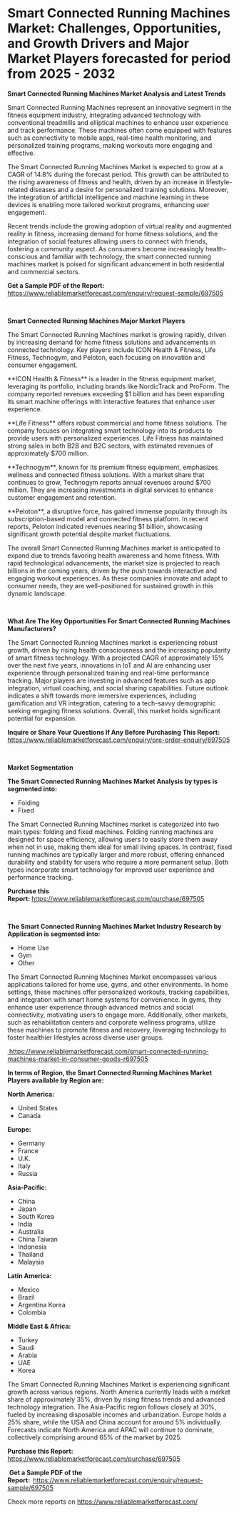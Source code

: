 <p><h1>Smart Connected Running Machines Market: Challenges, Opportunities, and Growth Drivers and Major Market Players forecasted for period from 2025 - 2032</h1></p><p><strong>Smart Connected Running Machines Market Analysis and Latest Trends</strong></p>
<p><p>Smart Connected Running Machines represent an innovative segment in the fitness equipment industry, integrating advanced technology with conventional treadmills and elliptical machines to enhance user experience and track performance. These machines often come equipped with features such as connectivity to mobile apps, real-time health monitoring, and personalized training programs, making workouts more engaging and effective.</p><p>The Smart Connected Running Machines Market is expected to grow at a CAGR of 14.8% during the forecast period. This growth can be attributed to the rising awareness of fitness and health, driven by an increase in lifestyle-related diseases and a desire for personalized training solutions. Moreover, the integration of artificial intelligence and machine learning in these devices is enabling more tailored workout programs, enhancing user engagement.</p><p>Recent trends include the growing adoption of virtual reality and augmented reality in fitness, increasing demand for home fitness solutions, and the integration of social features allowing users to connect with friends, fostering a community aspect. As consumers become increasingly health-conscious and familiar with technology, the smart connected running machines market is poised for significant advancement in both residential and commercial sectors.</p></p>
<p><strong>Get a Sample PDF of the Report:&nbsp;</strong> <a href="https://www.reliablemarketforecast.com/enquiry/request-sample/697505?utm_campaign=3431&utm_medium=2&utm_source=Github&utm_content=ia&utm_term=23032025&utm_id=smart-connected-running-machines">https://www.reliablemarketforecast.com/enquiry/request-sample/697505</a></p>
<p>&nbsp;</p>
<p><strong>Smart Connected Running Machines Major Market Players</strong></p>
<p><p>The Smart Connected Running Machines market is growing rapidly, driven by increasing demand for home fitness solutions and advancements in connected technology. Key players include ICON Health & Fitness, Life Fitness, Technogym, and Peloton, each focusing on innovation and consumer engagement.</p><p>**ICON Health & Fitness** is a leader in the fitness equipment market, leveraging its portfolio, including brands like NordicTrack and ProForm. The company reported revenues exceeding $1 billion and has been expanding its smart machine offerings with interactive features that enhance user experience.</p><p>**Life Fitness** offers robust commercial and home fitness solutions. The company focuses on integrating smart technology into its products to provide users with personalized experiences. Life Fitness has maintained strong sales in both B2B and B2C sectors, with estimated revenues of approximately $700 million.</p><p>**Technogym**, known for its premium fitness equipment, emphasizes wellness and connected fitness solutions. With a market share that continues to grow, Technogym reports annual revenues around $700 million. They are increasing investments in digital services to enhance customer engagement and retention.</p><p>**Peloton**, a disruptive force, has gained immense popularity through its subscription-based model and connected fitness platform. In recent reports, Peloton indicated revenues nearing $1 billion, showcasing significant growth potential despite market fluctuations.</p><p>The overall Smart Connected Running Machines market is anticipated to expand due to trends favoring health awareness and home fitness. With rapid technological advancements, the market size is projected to reach billions in the coming years, driven by the push towards interactive and engaging workout experiences. As these companies innovate and adapt to consumer needs, they are well-positioned for sustained growth in this dynamic landscape.</p></p>
<p>&nbsp;</p>
<p><strong>What Are The Key Opportunities For Smart Connected Running Machines Manufacturers?</strong></p>
<p><p>The Smart Connected Running Machines market is experiencing robust growth, driven by rising health consciousness and the increasing popularity of smart fitness technology. With a projected CAGR of approximately 15% over the next five years, innovations in IoT and AI are enhancing user experience through personalized training and real-time performance tracking. Major players are investing in advanced features such as app integration, virtual coaching, and social sharing capabilities. Future outlook indicates a shift towards more immersive experiences, including gamification and VR integration, catering to a tech-savvy demographic seeking engaging fitness solutions. Overall, this market holds significant potential for expansion.</p></p>
<p><strong>Inquire or Share Your Questions If Any Before Purchasing This Report:</strong> <a href="https://www.reliablemarketforecast.com/enquiry/pre-order-enquiry/697505?utm_campaign=3431&utm_medium=2&utm_source=Github&utm_content=ia&utm_term=23032025&utm_id=smart-connected-running-machines">https://www.reliablemarketforecast.com/enquiry/pre-order-enquiry/697505</a></p>
<p>&nbsp;</p>
<p><strong>Market Segmentation</strong></p>
<p><strong>The Smart Connected Running Machines Market Analysis by types is segmented into:</strong></p>
<p><ul><li>Folding</li><li>Fixed</li></ul></p>
<p><p>The Smart Connected Running Machines market is categorized into two main types: folding and fixed machines. Folding running machines are designed for space efficiency, allowing users to easily store them away when not in use, making them ideal for small living spaces. In contrast, fixed running machines are typically larger and more robust, offering enhanced durability and stability for users who require a more permanent setup. Both types incorporate smart technology for improved user experience and performance tracking.</p></p>
<p><strong>Purchase this Report:&nbsp;</strong><a href="https://www.reliablemarketforecast.com/purchase/697505?utm_campaign=3431&utm_medium=2&utm_source=Github&utm_content=ia&utm_term=23032025&utm_id=smart-connected-running-machines">https://www.reliablemarketforecast.com/purchase/697505</a></p>
<p>&nbsp;</p>
<p><strong>The Smart Connected Running Machines Market Industry Research by Application is segmented into:</strong></p>
<p><ul><li>Home Use</li><li>Gym</li><li>Other</li></ul></p>
<p><p>The Smart Connected Running Machines Market encompasses various applications tailored for home use, gyms, and other environments. In home settings, these machines offer personalized workouts, tracking capabilities, and integration with smart home systems for convenience. In gyms, they enhance user experience through advanced metrics and social connectivity, motivating users to engage more. Additionally, other markets, such as rehabilitation centers and corporate wellness programs, utilize these machines to promote fitness and recovery, leveraging technology to foster healthier lifestyles across diverse user groups.</p></p>
<p><a href="https://www.reliablemarketforecast.com/smart-connected-running-machines-market-in-consumer-goods-r697505?utm_campaign=3431&utm_medium=2&utm_source=Github&utm_content=ia&utm_term=23032025&utm_id=smart-connected-running-machines">&nbsp;https://www.reliablemarketforecast.com/smart-connected-running-machines-market-in-consumer-goods-r697505</a></p>
<p><strong>In terms of Region, the Smart Connected Running Machines Market Players available by Region are:</strong></p>
<p>
    <p> <strong> North America: </strong>
        <ul>
            <li>United States</li>
            <li>Canada</li>
        </ul>
        </p> 
    <p> <strong> Europe: </strong>
        <ul>
            <li>Germany</li>
            <li>France</li>
            <li>U.K.</li>
            <li>Italy</li>
            <li>Russia</li>
        </ul>
        </p> 
    <p> <strong> Asia-Pacific: </strong>
        <ul>
            <li>China</li>
            <li>Japan</li>
            <li>South Korea</li>
            <li>India</li>
            <li>Australia</li>
            <li>China Taiwan</li>
            <li>Indonesia</li>
            <li>Thailand</li>
            <li>Malaysia</li>
        </ul>
        </p> 
    <p> <strong> Latin America: </strong>
        <ul>
            <li>Mexico</li>
            <li>Brazil</li>
            <li>Argentina Korea</li>
            <li>Colombia</li>
        </ul>
        </p> 
    <p> <strong> Middle East & Africa: </strong>
        <ul>
            <li>Turkey</li>
            <li>Saudi</li>
            <li>Arabia</li>
            <li>UAE</li>
            <li>Korea</li>
        </ul>
    </p>
    </p>
<p><p>The Smart Connected Running Machines Market is experiencing significant growth across various regions. North America currently leads with a market share of approximately 35%, driven by rising fitness trends and advanced technology integration. The Asia-Pacific region follows closely at 30%, fueled by increasing disposable incomes and urbanization. Europe holds a 25% share, while the USA and China account for around 5% individually. Forecasts indicate North America and APAC will continue to dominate, collectively comprising around 65% of the market by 2025.</p></p>
<p><strong>Purchase this Report: </strong><a href="https://www.reliablemarketforecast.com/purchase/697505?utm_campaign=3431&utm_medium=2&utm_source=Github&utm_content=ia&utm_term=23032025&utm_id=smart-connected-running-machines">https://www.reliablemarketforecast.com/purchase/697505</a></p>
<p>&nbsp;<strong>Get a Sample PDF of the Report:&nbsp;&nbsp;</strong><a href="https://www.reliablemarketforecast.com/enquiry/request-sample/697505?utm_campaign=3431&utm_medium=2&utm_source=Github&utm_content=ia&utm_term=23032025&utm_id=smart-connected-running-machines">https://www.reliablemarketforecast.com/enquiry/request-sample/697505</a></p>
<p><strong></strong></p>
<p>Check more reports on <a href="https://www.reliablemarketforecast.com/?utm_campaign=3431&utm_medium=2&utm_source=Github&utm_content=ia&utm_term=23032025&utm_id=smart-connected-running-machines">https://www.reliablemarketforecast.com/</a></p>